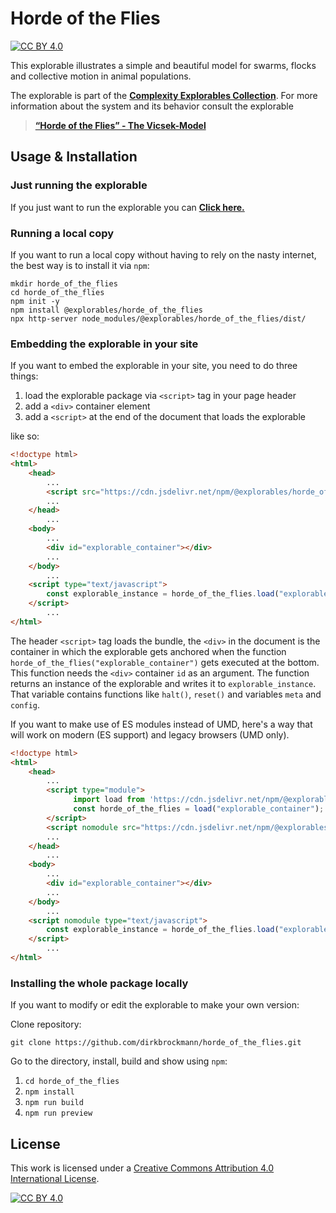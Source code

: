 [cc-by]: http://creativecommons.org/licenses/by/4.0/
[cc-by-image]: https://i.creativecommons.org/l/by/4.0/88x31.png
[cc-by-shield]: https://img.shields.io/badge/License-CC%20BY%204.0-lightgrey.svg

# Horde of the Flies

[![CC BY 4.0][cc-by-shield]][cc-by]

This explorable illustrates a simple and beautiful model for swarms, flocks and collective motion in animal populations.

The explorable is part of the [**Complexity Explorables Collection**](https://www.complexity-explorables.org). For more information about the system and its behavior consult the explorable
> [**“Horde of the Flies” - The Vicsek-Model**](https://www.complexity-explorables.org/explorables/horde-of-the-flies)

## Usage & Installation

### Just running the explorable

If you just want to run the explorable you can [**Click here.**](https://raw.githack.com/dirkbrockmann/horde_of_the_flies/main/dist/index.html)
 

### Running a local copy

If you want to run a local copy without having to rely on the nasty internet, the best way
is to install it via `npm`:

```shell
mkdir horde_of_the_flies
cd horde_of_the_flies
npm init -y
npm install @explorables/horde_of_the_flies
npx http-server node_modules/@explorables/horde_of_the_flies/dist/ 
```

### Embedding the explorable in your site

If you want to embed the explorable in your site, you need to do three things:

1. load the explorable package via `<script>` tag in your page header
2. add a `<div>` container element
3. add a `<script>` at the end of the document that loads the explorable
	
like so:

```html
<!doctype html>
<html>
	<head>
		...
		<script src="https://cdn.jsdelivr.net/npm/@explorables/horde_of_the_flies/dist/index.umd.js"></script>
		...
	</head>
		...
	<body>
		...
	    <div id="explorable_container"></div>
		...
	</body>
		...
	<script type="text/javascript">
		const explorable_instance = horde_of_the_flies.load("explorable_container")
	</script>
		...
</html>
```

The header `<script>` tag loads the bundle, the `<div>` in the document is the container in which the explorable gets anchored when the function `horde_of_the_flies("explorable_container")` gets executed at the bottom. This function needs the `<div>` container `id` as an argument. The function returns an instance of the explorable and writes it to `explorable_instance`. That variable contains functions like `halt()`, `reset()` and variables `meta` and `config`.
	
If you want to make use of ES modules instead of UMD, here's a way that will work on modern (ES support) and legacy browsers (UMD only).

```html
<!doctype html>
<html>
	<head>
		...
	    <script type="module">
	  	      import load from 'https://cdn.jsdelivr.net/npm/@explorables/horde_of_the_flies/dist/index.es.js';
	  	      const horde_of_the_flies = load("explorable_container");
	    </script>
	    <script nomodule src="https://cdn.jsdelivr.net/npm/@explorables/horde_of_the_flies/dist/index.umd.js"></script>	  
		...
	</head>
		...
	<body>
		...
	    <div id="explorable_container"></div>
		...
	</body>
		...
	<script nomodule type="text/javascript">
		const explorable_instance = horde_of_the_flies.load("explorable_container")
	</script>
		...
</html>
```
	


### Installing the whole package locally

If you want to modify or edit the explorable to make your own version: 

Clone repository:

```shell
git clone https://github.com/dirkbrockmann/horde_of_the_flies.git
```


Go to the directory, install, build and show using `npm`:

1. `cd horde_of_the_flies`
2. `npm install`
3. `npm run build`
3. `npm run preview`

## License

This work is licensed under a
[Creative Commons Attribution 4.0 International License][cc-by].

[![CC BY 4.0][cc-by-image]][cc-by]


